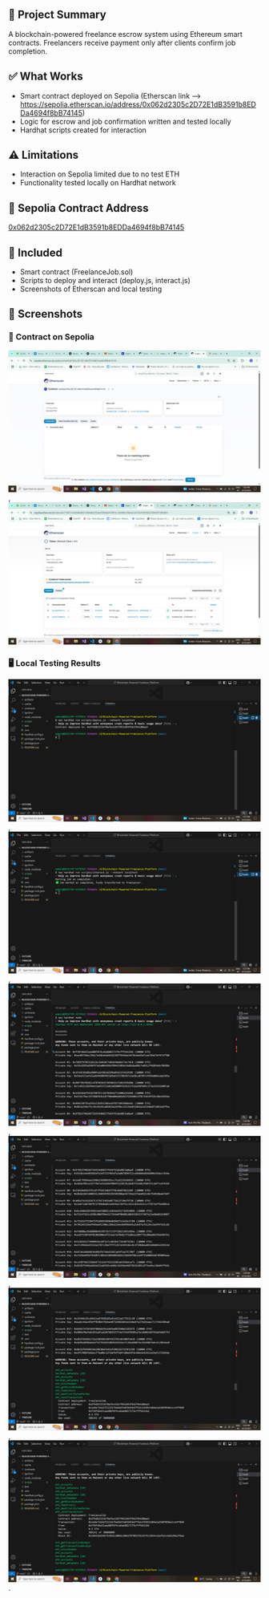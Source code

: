 ## 🧠 Project Summary
A blockchain-powered freelance escrow system using Ethereum smart contracts. Freelancers receive payment only after clients confirm job completion.

## ✅ What Works
- Smart contract deployed on Sepolia (Etherscan link --> https://sepolia.etherscan.io/address/0x062d2305c2D72E1dB3591b8EDDa4694f8bB74145)
- Logic for escrow and job confirmation written and tested locally
- Hardhat scripts created for interaction

## ⚠️ Limitations
- Interaction on Sepolia limited due to no test ETH
- Functionality tested locally on Hardhat network

## 🔗 Sepolia Contract Address
[0x062d2305c2D72E1dB3591b8EDDa4694f8bB74145](https://sepolia.etherscan.io/address/0x062d2305c2D72E1dB3591b8EDDa4694f8bB74145)

## 📄 Included
- Smart contract (FreelanceJob.sol)
- Scripts to deploy and interact (deploy.js, interact.js)
- Screenshots of Etherscan and local testing
## 📸 Screenshots

### 🧾 Contract on Sepolia
![Contract on Etherscan](screenshots\contract_deployed.png),
![ChainLink Token](screenshots\chainlink_token.png)

### 🖥️ Local Testing Results
![Local Test Results](screenshots\local_test_deploy.png),
![2](screenshots\local_test_interact.png),
![3](screenshots\local_test_1.png),
![4](screenshots\local_test_1.1.png),
![5](screenshots\local_test_1.2.png),
![6](screenshots\local_test_1.3.png).